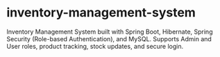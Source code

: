 # inventory-management-system
Inventory Management System built with Spring Boot, Hibernate, Spring Security (Role-based Authentication), and MySQL. Supports Admin and User roles, product tracking, stock updates, and secure login.
